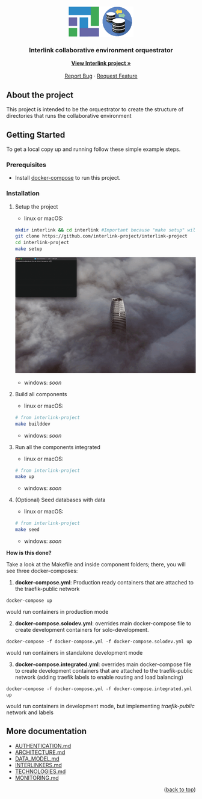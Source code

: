 <div id="top"></div>

<!-- PROJECT LOGO -->
<br />
<div align="center">
  <a href="https://github.com/interlink-project/frontend">
    <img src="docs/images/logo.png" alt="Logo" width="172" height="80">
  </a>
  <h3 align="center">Interlink collaborative environment orquestrator</h3>

  <p align="center">
    <a href="https://interlink-project.eu/"><strong>View Interlink project »</strong></a>
    <br />
    <br />
    <a href="https://github.com/interlink-project/backend/issues">Report Bug</a>
    ·
    <a href="https://github.com/interlink-project/backend/issues">Request Feature</a>
  </p>
</div>


<!-- ABOUT THE PROJECT -->
## About the project

This project is intended to be the orquestrator to create the structure of directories that runs the collaborative environment

<!-- GETTING STARTED -->
## Getting Started

To get a local copy up and running follow these simple example steps.

### Prerequisites

* Install [docker-compose](https://docs.docker.com/compose/install/) to run this project.

### Installation

1. Setup the project 

    * linux or macOS: 

    ```sh
    mkdir interlink && cd interlink #Important because "make setup" will create directories on parent
    git clone https://github.com/interlink-project/interlink-project
    cd interlink-project
    make setup
    ```
    ![Setup](docs/images/main/setup.gif)
    
    * windows: *soon*

1. Build all components

    * linux or macOS:
    
    ```sh
    # from interlink-project
    make builddev
    ```

    * windows: *soon*

1. Run all the components integrated

    * linux or macOS: 
    
    ```sh
    # from interlink-project
    make up
    ```

    * windows: *soon*

1. (Optional) Seed databases with data

    * linux or macOS: 
    
    ```sh
    # from interlink-project
    make seed
    ```

    * windows: *soon*

  **How is this done?**

  Take a look at the Makefile and inside component folders; there, you will see three docker-composes:

  1. **docker-compose.yml**: Production ready containers that are attached to the traefik-public network
    
    docker-compose up
  
  would run containers in production mode

  2. **docker-compose.solodev.yml**: overrides main docker-compose file to create development containers for solo-development.  
  
    docker-compose -f docker-compose.yml -f docker-compose.solodev.yml up
  
  would run containers in standalone development mode

  3. **docker-compose.integrated.yml**: overrides main docker-compose file to create development containers that are attached to the traefik-public network (adding traefik labels to enable routing and load balancing)

    docker-compose -f docker-compose.yml -f docker-compose.integrated.yml up 
  
  would run containers in development mode, but implementing *traefik-public* network and labels


## More documentation
* [AUTHENTICATION.md](docs/AUTHENTICATION.md)
* [ARCHITECTURE.md](docs/ARCHITECTURE.md)
* [DATA_MODEL.md](docs/DATA_MODEL.md)
* [INTERLINKERS.md](docs/INTERLINKERS.md)
* [TECHNOLOGIES.md](docs/TECHNOLOGIES.md)
* [MONITORING.md](docs/MONITORING.md)

<p align="right">(<a href="#top">back to top</a>)</p>

